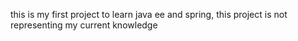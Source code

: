this is my first project to learn java ee and spring, this project is not representing my current knowledge
